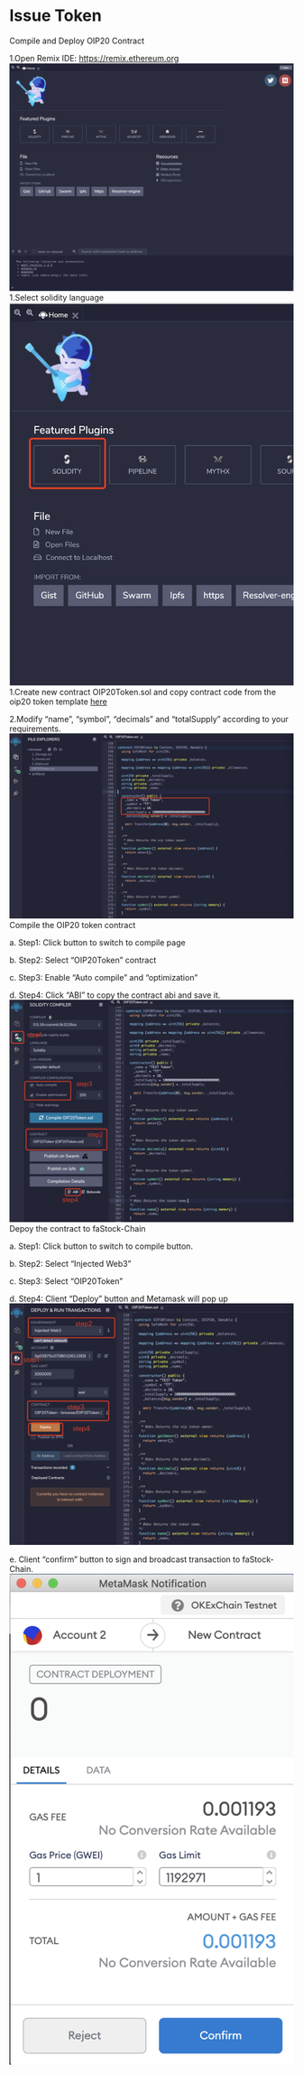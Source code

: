 # Issue Token

Compile and Deploy OIP20 Contract

1.Open Remix IDE: https://remix.ethereum.org
![avatar](../../img/issue-token-01.png)
1.Select solidity language
![avatar](../../img/issue-token-02.png)
1.Create new contract OIP20Token.sol and copy contract code from the oip20 token template [here](https://github.com/fastock/OIPs/blob/master/docs/final/OIP-20.md)

2.Modify “name”, “symbol”, “decimals” and “totalSupply” according to your requirements.
![avatar](../../img/issue-token-03.png)
Compile the OIP20 token contract

a. Step1: Click button to switch to compile page

b. Step2: Select “OIP20Token” contract

c. Step3: Enable “Auto compile” and    “optimization”

d. Step4: Click “ABI” to copy the contract abi and save it.
![avatar](../../img/issue-token-04.png)
Depoy the contract to faStock-Chain

a. Step1: Click button to switch to compile button.

b. Step2: Select “Injected Web3”

c. Step3: Select “OIP20Token”

d. Step4: Client “Deploy” button and Metamask will pop up
![avatar](../../img/issue-token-05.png)

e. Client “confirm” button to sign and broadcast transaction to faStock-Chain.
![avatar](../../img/issue-token-06.png)
